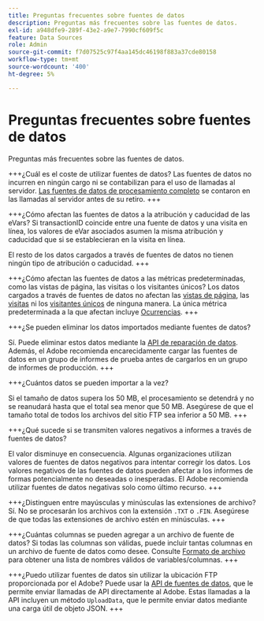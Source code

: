 ```yaml
---
title: Preguntas frecuentes sobre fuentes de datos
description: Preguntas más frecuentes sobre las fuentes de datos.
exl-id: a948dfe9-289f-43e2-a9e7-7990cf609f5c
feature: Data Sources
role: Admin
source-git-commit: f7d07525c97f4aa145dc46198f883a37cde80158
workflow-type: tm+mt
source-wordcount: '400'
ht-degree: 5%

---
```


# Preguntas frecuentes sobre fuentes de datos

Preguntas más frecuentes sobre las fuentes de datos.

+++¿Cuál es el coste de utilizar fuentes de datos?
Las fuentes de datos no incurren en ningún cargo ni se contabilizan para el uso de llamadas al servidor. [Las fuentes de datos de procesamiento completo](full-processing-eol.md) se contaron en las llamadas al servidor antes de su retiro.
+++

+++¿Cómo afectan las fuentes de datos a la atribución y caducidad de las eVars?
Si transactionID coincide entre una fuente de datos y una visita en línea, los valores de eVar asociados asumen la misma atribución y caducidad que si se establecieran en la visita en línea.

El resto de los datos cargados a través de fuentes de datos no tienen ningún tipo de atribución o caducidad.
+++

+++¿Cómo afectan las fuentes de datos a las métricas predeterminadas, como las vistas de página, las visitas o los visitantes únicos?
Los datos cargados a través de fuentes de datos no afectan las [vistas de página](/help/components/metrics/page-views.md), las [visitas](/help/components/metrics/visits.md) ni los [visitantes únicos](/help/components/metrics/unique-visitors.md) de ninguna manera. La única métrica predeterminada a la que afectan incluye [Ocurrencias](/help/components/metrics/occurrences.md).
+++

+++¿Se pueden eliminar los datos importados mediante fuentes de datos?

Sí. Puede eliminar estos datos mediante la [API de reparación de datos](https://developer.adobe.com/analytics-apis/docs/2.0/guides/endpoints/data-repair/). Además, el Adobe recomienda encarecidamente cargar las fuentes de datos en un grupo de informes de prueba antes de cargarlos en un grupo de informes de producción.
+++

+++¿Cuántos datos se pueden importar a la vez?

Si el tamaño de datos supera los 50 MB, el procesamiento se detendrá y no se reanudará hasta que el total sea menor que 50 MB. Asegúrese de que el tamaño total de todos los archivos del sitio FTP sea inferior a 50 MB.
+++

+++¿Qué sucede si se transmiten valores negativos a informes a través de fuentes de datos?

El valor disminuye en consecuencia. Algunas organizaciones utilizan valores de fuentes de datos negativos para intentar corregir los datos. Los valores negativos de las fuentes de datos pueden afectar a los informes de formas potencialmente no deseadas o inesperadas. El Adobe recomienda utilizar fuentes de datos negativas solo como último recurso.
+++

+++¿Distinguen entre mayúsculas y minúsculas las extensiones de archivo?
Sí. No se procesarán los archivos con la extensión `.TXT` o `.FIN`. Asegúrese de que todas las extensiones de archivo estén en minúsculas.
+++

+++¿Cuántas columnas se pueden agregar a un archivo de fuente de datos?
Si todas las columnas son válidas, puede incluir tantas columnas en un archivo de fuente de datos como desee. Consulte [Formato de archivo](file-format.md) para obtener una lista de nombres válidos de variables/columnas.
+++

+++¿Puedo utilizar fuentes de datos sin utilizar la ubicación FTP proporcionada por el Adobe?
Puede usar la [API de fuentes de datos](https://developer.adobe.com/analytics-apis/docs/1.4/guides/data-sources/), que le permite enviar llamadas de API directamente al Adobe. Estas llamadas a la API incluyen un método `UploadData`, que le permite enviar datos mediante una carga útil de objeto JSON.
+++
